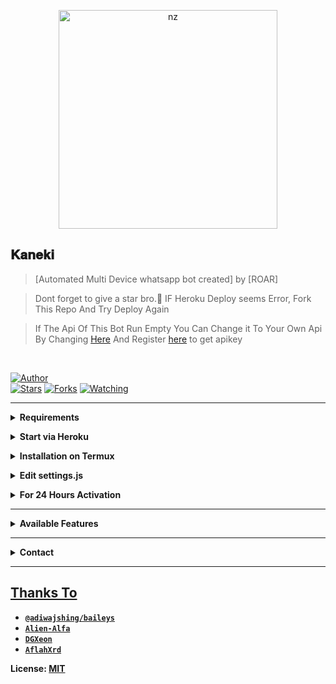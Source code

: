 <p align="center">
<img src="https://telegra.ph/file/c74255090f02471e17f04.jpg" alt="nz" width="350"/>
</p>

## 𝐊𝐚𝐧𝐞𝐤𝐢

> 

> [Automated Multi Device whatsapp bot created] by [ROAR]

> Dont forget to give a star bro.🥲 IF Heroku Deploy seems Error, Fork This Repo And Try Deploy Again

> If The Api Of This Bot Run Empty You Can Change it To Your Own Api By Changing [Here](https://github.com/nexusNw/Gojo-Satoru/blob/master/settings.js#L18) And Register [here](https://zenzapis.xyz/) to get apikey


</br>

<a href="https://github.com/peaceboyhehe"><img title="Author" src="https://img.shields.io/badge/Author-Roar-blue.svg?color=54aeff&style=for-the-badge&logo=github" /></a>  
<a href="https://github.com/peaceboyhehe/Kaneki_v2"><img title="Stars" src="https://img.shields.io/github/stars/Roar ALOT/Kaneki?color=54aeff&style=flat-square" /></a>
<a href="https://github.com/peaceboyhehe/Kaneki_v2/network/members"><img title="Forks" src="https://img.shields.io/github/forks/Roar ALOT/Kaneki?color=54aeff&style=flat-square" /></a>
<a href="https://github.com/peaceboyhehe/Kaneki_v2/watchers"><img title="Watching" src="https://img.shields.io/github/watchers/Roar ALOT/Kaneki?label=watchers&color=54aeff&style=flat-square" /></a> <br>

---

<!-- Requirements -->
<b><details><summary>Requirements</summary></b>
* Some Text Editor
* [Node JS](https://nodejs.org/en/)
* [Git](https://git-scm.com/downloads)
* [FFMPEG](https://ffmpeg.org/download.html)
  
```bash
Add FFmpeg to PATH environment variable
```
</details>


<!-- Start via Heroku -->
<b><details><summary>Start via Heroku</summary></b>

* Scan QR In Your Whatsapp From [Here](https://replit.com/@nexusNw/Md-Scanner?outputonly=1&lite=1)
* Fork This Repo By Clicking [Here](https://github.com/peaceboyhehe/Kaneki_v2/fork)
* then Deploy The Bot From [Here](https://heroku.com/deploy)
* Wait 5-10 Min To Deploy 
* After Deploying On The Worker And Check The Logs

</details>



<!-- Installation via Termux -->
<b><details><summary>Installation on Termux</summary></b>
```bash
> apt update
> apt upgrade
> pkg update && pkg upgrade
> pkg install bash
> pkg install libwebp
> pkg install git -y
> pkg install nodejs -y 
> pkg install ffmpeg -y 
> pkg install wget
> pkg install imagemagick -y
> git clone https://github.com/nexusNw/Gojo-Satoru
> cd Gojo-Satoru
> npm install
```
</details>

<!-- Edit -->
<b><details><summary>Edit settings.js</summary></b>
```bash
global.APIKeys = {
	'https://zenzapis.xyz': 'YOURAPIKEY',
}
  
global.owner = ["9181XXXXXX"]
global.ownername = ["YourName"]
```
</details>


<!-- 24hrs-->
<b><details><summary>For 24 Hours Activation</summary></b>

```bash
npm i -g pm2 && pm2 start index.js && pm2 save && pm2 logs
```

</details>

----


<b><details><summary>Available Features</summary><br>
	
| Features |  Availability |
| :------: |  :----------: |
|   Convert     |       ✅     |
|   Database     |       ✅     |
|   Owner     |       ✅    |
|   Islami     |       ✅     |
|   Downloader     |       ✅     |
|   Webzone     |       ✅[      |
|   Searching     |       ✅      |
|   Textpro     |       ✅      |
|   Ephoto     |       ✅     |
|   Primbon     |       ✅     |
|   Anime Web     |       ✅      |
|   Stalker     |       ✅      |
|   Random Text     |       ✅     |
|   Random Image     |       ✅     |
|   Nekos Life     |       ✅      |
|   More Nsfw     |       ✅      |
|   Creator     |       ✅      |

</details>


----

<!-- Contact Owner -->
<b><details><summary>Contact</summary></b>

## ```Connect With Me```
<p align="center">
<a href="https://wa.me/917902653386"><img src="https://img.shields.io/badge/Contact Roar-25D366?style=for-the-badge&logo=whatsapp&logoColor=white" />
<a href="https://www.youtube.com/channel/UCOStONe9r1mc5HdpW8LOsmQ"><img src="https://img.shields.io/badge/Subscribe 𝐀𝐋𝐎𝐓-ff0000?style=for-the-badge&logo=youtube&logoColor=ff000000&link=https://www.youtube.com/c/BOTINDO" /><br>
</p>

</details>


</details><hr>

## Thanks To
* [`@adiwajshing/baileys`](https://github.com/adiwajshing/baileys)
* [`Alien-Alfa`](https://github.com/Alien-Alfa)
* [`DGXeon`](https://github.com/DGXeon)
* [`AflahXrd`](https://github.com/nexusNw)


License: [MIT]([https://github.com/peaceboyhehe/LICENSE)
